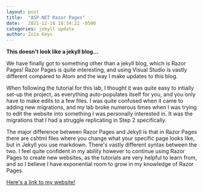 ```yaml
---
layout: post
title:  "ASP.NET Razor Pages"
date:   2021-12-16 18:34:22 -0500
categories: jekyll update
author: Zoie Keys
---
```


**This doesn't look like a jekyll blog...**

We have finally got to something other than a jekyll blog, which is Razor Pages! Razor Pages is quite interesting, and using Visual Studio is vastly different compared to Atom and the way I make updates to this blog.

When following the tutorial for this lab, I thought it was quite easy to intially set-up the project, as everything auto-populates itself for you, and you only have to make edits to a few files. I was quite confused when it came to adding new migrations, and my lab broke numerous times when I was trying to edit the website into something I was personally interested in. It was the migrations that I had a struggle replicating in Step 2 specifically.

The major difference between Razor Pages and Jekyll is that in Razor Pages there are cshtml files where you change what your specific page looks like, but in Jekyll you use markdown. There's vastly different syntax between the two. I feel quite confident in my ability however to continue using Razor Pages to create new websites, as the tutorials are very helpful to learn from, and so I believe I have exponential room to grow in my knowledge of Razor Pages.

[Here's a link to my website!][link]

[link]: https://github.com/keyszl/csci340lab7_2

